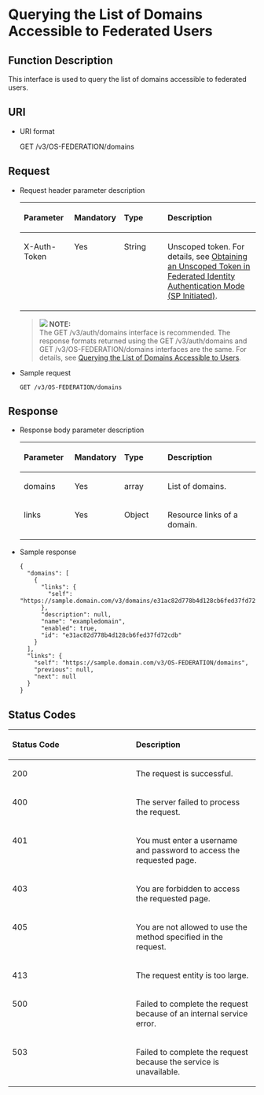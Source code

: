 # Querying the List of Domains Accessible to Federated Users<a name="en-us_topic_0057845596"></a>

## Function Description<a name="section58789816165237"></a>

This interface is used to query the list of domains accessible to federated users.

## URI<a name="section52559452192324"></a>

-   URI format

    GET /v3/OS-FEDERATION/domains


## Request<a name="section37561902165237"></a>

-   Request header parameter description

    <a name="table6425434193643"></a>
    <table><thead align="left"><tr id="row58375964193643"><th class="cellrowborder" valign="top" width="21.42%" id="mcps1.1.5.1.1"><p id="p4016564193643"><a name="p4016564193643"></a><a name="p4016564193643"></a><strong id="a6f95694edbbb43d8a152536754b86c82"><a name="a6f95694edbbb43d8a152536754b86c82"></a><a name="a6f95694edbbb43d8a152536754b86c82"></a>Parameter</strong></p>
    </th>
    <th class="cellrowborder" valign="top" width="19.689999999999998%" id="mcps1.1.5.1.2"><p id="p56906283193643"><a name="p56906283193643"></a><a name="p56906283193643"></a><strong id="a105e6ed8c3de4c5a9dde97ae5a71071e_1"><a name="a105e6ed8c3de4c5a9dde97ae5a71071e_1"></a><a name="a105e6ed8c3de4c5a9dde97ae5a71071e_1"></a>Mandatory</strong></p>
    </th>
    <th class="cellrowborder" valign="top" width="18.89%" id="mcps1.1.5.1.3"><p id="p46006239193643"><a name="p46006239193643"></a><a name="p46006239193643"></a><strong id="a703d34a49a2f4162bc1a1a439f655f95_1"><a name="a703d34a49a2f4162bc1a1a439f655f95_1"></a><a name="a703d34a49a2f4162bc1a1a439f655f95_1"></a>Type</strong></p>
    </th>
    <th class="cellrowborder" valign="top" width="40%" id="mcps1.1.5.1.4"><p id="p35517879193643"><a name="p35517879193643"></a><a name="p35517879193643"></a><strong id="a76acf34e8e7b48948763ec1b460ad92f"><a name="a76acf34e8e7b48948763ec1b460ad92f"></a><a name="a76acf34e8e7b48948763ec1b460ad92f"></a>Description</strong></p>
    </th>
    </tr>
    </thead>
    <tbody><tr id="row16486847193643"><td class="cellrowborder" valign="top" width="21.42%" headers="mcps1.1.5.1.1 "><p id="p30832629193643"><a name="p30832629193643"></a><a name="p30832629193643"></a>X-Auth-Token</p>
    </td>
    <td class="cellrowborder" valign="top" width="19.689999999999998%" headers="mcps1.1.5.1.2 "><p id="p14415019193643"><a name="p14415019193643"></a><a name="p14415019193643"></a>Yes</p>
    </td>
    <td class="cellrowborder" valign="top" width="18.89%" headers="mcps1.1.5.1.3 "><p id="p26765861193643"><a name="p26765861193643"></a><a name="p26765861193643"></a>String</p>
    </td>
    <td class="cellrowborder" valign="top" width="40%" headers="mcps1.1.5.1.4 "><p id="p50742315193643"><a name="p50742315193643"></a><a name="p50742315193643"></a>Unscoped token. For details, see <a href="obtaining-an-unscoped-token-in-federated-identity-authentication-mode-(sp-initiated).md">Obtaining an Unscoped Token in Federated Identity Authentication Mode (SP Initiated)</a>.</p>
    </td>
    </tr>
    </tbody>
    </table>

    >![](/images/icon-note.gif) **NOTE:**   
    >The GET /v3/auth/domains interface is recommended. The response formats returned using the GET /v3/auth/domains and GET /v3/OS-FEDERATION/domains interfaces are the same. For details, see  [Querying the List of Domains Accessible to Users](querying-the-list-of-domains-accessible-to-users.md).  


-   Sample request

    ```
    GET /v3/OS-FEDERATION/domains
    ```


## Response<a name="section40971139165237"></a>

-   Response body parameter description

    <a name="table30327949165237"></a>
    <table><thead align="left"><tr id="row21947087165237"><th class="cellrowborder" valign="top" width="21.55%" id="mcps1.1.5.1.1"><p id="p32883631165237"><a name="p32883631165237"></a><a name="p32883631165237"></a><strong id="b33528600105430"><a name="b33528600105430"></a><a name="b33528600105430"></a>Parameter</strong></p>
    </th>
    <th class="cellrowborder" valign="top" width="19.82%" id="mcps1.1.5.1.2"><p id="p46328435165237"><a name="p46328435165237"></a><a name="p46328435165237"></a><strong id="a105e6ed8c3de4c5a9dde97ae5a71071e_3"><a name="a105e6ed8c3de4c5a9dde97ae5a71071e_3"></a><a name="a105e6ed8c3de4c5a9dde97ae5a71071e_3"></a>Mandatory</strong></p>
    </th>
    <th class="cellrowborder" valign="top" width="18.63%" id="mcps1.1.5.1.3"><p id="p61615748165237"><a name="p61615748165237"></a><a name="p61615748165237"></a><strong id="a703d34a49a2f4162bc1a1a439f655f95_3"><a name="a703d34a49a2f4162bc1a1a439f655f95_3"></a><a name="a703d34a49a2f4162bc1a1a439f655f95_3"></a>Type</strong></p>
    </th>
    <th class="cellrowborder" valign="top" width="40%" id="mcps1.1.5.1.4"><p id="p24819657165237"><a name="p24819657165237"></a><a name="p24819657165237"></a><strong id="b9974812105430"><a name="b9974812105430"></a><a name="b9974812105430"></a>Description</strong></p>
    </th>
    </tr>
    </thead>
    <tbody><tr id="row64235178165237"><td class="cellrowborder" valign="top" width="21.55%" headers="mcps1.1.5.1.1 "><p id="p35666961165237"><a name="p35666961165237"></a><a name="p35666961165237"></a>domains</p>
    </td>
    <td class="cellrowborder" valign="top" width="19.82%" headers="mcps1.1.5.1.2 "><p id="p3342691165237"><a name="p3342691165237"></a><a name="p3342691165237"></a>Yes</p>
    </td>
    <td class="cellrowborder" valign="top" width="18.63%" headers="mcps1.1.5.1.3 "><p id="p2322570165237"><a name="p2322570165237"></a><a name="p2322570165237"></a>array</p>
    </td>
    <td class="cellrowborder" valign="top" width="40%" headers="mcps1.1.5.1.4 "><p id="p53910510165237"><a name="p53910510165237"></a><a name="p53910510165237"></a>List of domains.</p>
    </td>
    </tr>
    <tr id="row15432546165237"><td class="cellrowborder" valign="top" width="21.55%" headers="mcps1.1.5.1.1 "><p id="p42076715165237"><a name="p42076715165237"></a><a name="p42076715165237"></a>links</p>
    </td>
    <td class="cellrowborder" valign="top" width="19.82%" headers="mcps1.1.5.1.2 "><p id="p52770789165237"><a name="p52770789165237"></a><a name="p52770789165237"></a>Yes</p>
    </td>
    <td class="cellrowborder" valign="top" width="18.63%" headers="mcps1.1.5.1.3 "><p id="p46575544165237"><a name="p46575544165237"></a><a name="p46575544165237"></a>Object</p>
    </td>
    <td class="cellrowborder" valign="top" width="40%" headers="mcps1.1.5.1.4 "><p id="p14522699165237"><a name="p14522699165237"></a><a name="p14522699165237"></a>Resource links of a domain.</p>
    </td>
    </tr>
    </tbody>
    </table>


-   Sample response

    ```
    {
      "domains": [
        {
          "links": {
            "self": "https://sample.domain.com/v3/domains/e31ac82d778b4d128cb6fed37fd72cdb"
          },
          "description": null,
          "name": "exampledomain",
          "enabled": true,
          "id": "e31ac82d778b4d128cb6fed37fd72cdb"
        }
      ],
      "links": {
        "self": "https://sample.domain.com/v3/OS-FEDERATION/domains",
        "previous": null,
        "next": null
      }
    }
    ```


## Status Codes<a name="section15537603165237"></a>

<a name="table50586344165237"></a>
<table><thead align="left"><tr id="row57508784165237"><th class="cellrowborder" valign="top" width="50%" id="mcps1.1.3.1.1"><p id="p27699899165237"><a name="p27699899165237"></a><a name="p27699899165237"></a><strong id="b37151362163018"><a name="b37151362163018"></a><a name="b37151362163018"></a>Status Code</strong></p>
</th>
<th class="cellrowborder" valign="top" width="50%" id="mcps1.1.3.1.2"><p id="p29099351165237"><a name="p29099351165237"></a><a name="p29099351165237"></a><strong id="b38470707163018"><a name="b38470707163018"></a><a name="b38470707163018"></a>Description</strong></p>
</th>
</tr>
</thead>
<tbody><tr id="row8237227165237"><td class="cellrowborder" valign="top" width="50%" headers="mcps1.1.3.1.1 "><p id="p63235680165237"><a name="p63235680165237"></a><a name="p63235680165237"></a>200</p>
</td>
<td class="cellrowborder" valign="top" width="50%" headers="mcps1.1.3.1.2 "><p id="p21816478165237"><a name="p21816478165237"></a><a name="p21816478165237"></a>The request is successful.</p>
</td>
</tr>
<tr id="row62130575165237"><td class="cellrowborder" valign="top" width="50%" headers="mcps1.1.3.1.1 "><p id="p66520684165237"><a name="p66520684165237"></a><a name="p66520684165237"></a>400</p>
</td>
<td class="cellrowborder" valign="top" width="50%" headers="mcps1.1.3.1.2 "><p id="p19466342165237"><a name="p19466342165237"></a><a name="p19466342165237"></a>The server failed to process the request.</p>
</td>
</tr>
<tr id="row40979353165237"><td class="cellrowborder" valign="top" width="50%" headers="mcps1.1.3.1.1 "><p id="p30993288165237"><a name="p30993288165237"></a><a name="p30993288165237"></a>401</p>
</td>
<td class="cellrowborder" valign="top" width="50%" headers="mcps1.1.3.1.2 "><p id="p27428424165237"><a name="p27428424165237"></a><a name="p27428424165237"></a>You must enter a username and password to access the requested page.</p>
</td>
</tr>
<tr id="row45529230165237"><td class="cellrowborder" valign="top" width="50%" headers="mcps1.1.3.1.1 "><p id="p63989002165237"><a name="p63989002165237"></a><a name="p63989002165237"></a>403</p>
</td>
<td class="cellrowborder" valign="top" width="50%" headers="mcps1.1.3.1.2 "><p id="p15726634165237"><a name="p15726634165237"></a><a name="p15726634165237"></a>You are forbidden to access the requested page.</p>
</td>
</tr>
<tr id="row7321979165237"><td class="cellrowborder" valign="top" width="50%" headers="mcps1.1.3.1.1 "><p id="p56209421165237"><a name="p56209421165237"></a><a name="p56209421165237"></a>405</p>
</td>
<td class="cellrowborder" valign="top" width="50%" headers="mcps1.1.3.1.2 "><p id="p56669239165237"><a name="p56669239165237"></a><a name="p56669239165237"></a>You are not allowed to use the method specified in the request.</p>
</td>
</tr>
<tr id="row40261109165237"><td class="cellrowborder" valign="top" width="50%" headers="mcps1.1.3.1.1 "><p id="p39924407165237"><a name="p39924407165237"></a><a name="p39924407165237"></a>413</p>
</td>
<td class="cellrowborder" valign="top" width="50%" headers="mcps1.1.3.1.2 "><p id="p12651558165237"><a name="p12651558165237"></a><a name="p12651558165237"></a>The request entity is too large.</p>
</td>
</tr>
<tr id="row46755161165237"><td class="cellrowborder" valign="top" width="50%" headers="mcps1.1.3.1.1 "><p id="p29071734165237"><a name="p29071734165237"></a><a name="p29071734165237"></a>500</p>
</td>
<td class="cellrowborder" valign="top" width="50%" headers="mcps1.1.3.1.2 "><p id="p6000243165237"><a name="p6000243165237"></a><a name="p6000243165237"></a>Failed to complete the request because of an internal service error.</p>
</td>
</tr>
<tr id="row54002189165237"><td class="cellrowborder" valign="top" width="50%" headers="mcps1.1.3.1.1 "><p id="p12101182165237"><a name="p12101182165237"></a><a name="p12101182165237"></a>503</p>
</td>
<td class="cellrowborder" valign="top" width="50%" headers="mcps1.1.3.1.2 "><p id="p40671651165237"><a name="p40671651165237"></a><a name="p40671651165237"></a>Failed to complete the request because the service is unavailable.</p>
</td>
</tr>
</tbody>
</table>

